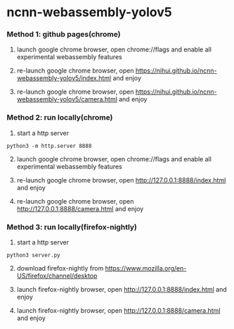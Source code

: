 # ncnn-webassembly-yolov5

### Method 1: github pages(chrome)

1. launch google chrome browser, open chrome://flags and enable all experimental webassembly features

2. re-launch google chrome browser, open https://nihui.github.io/ncnn-webassembly-yolov5/index.html and enjoy

3. re-launch google chrome browser, open https://nihui.github.io/ncnn-webassembly-yolov5/camera.html and enjoy

### Method 2: run locally(chrome)

1. start a http server
```
python3 -m http.server 8888
```

2. launch google chrome browser, open chrome://flags and enable all experimental webassembly features

3. re-launch google chrome browser, open http://127.0.0.1:8888/index.html and enjoy

4. re-launch google chrome browser, open http://127.0.0.1:8888/camera.html and enjoy

### Method 3: run locally(firefox-nightly)

1. start a http server
```
python3 server.py
```

2. download firefox-nightly from https://www.mozilla.org/en-US/firefox/channel/desktop

3. launch firefox-nightly browser, open http://127.0.0.1:8888/index.html and enjoy

4. launch firefox-nightly browser, open http://127.0.0.1:8888/camera.html and enjoy
